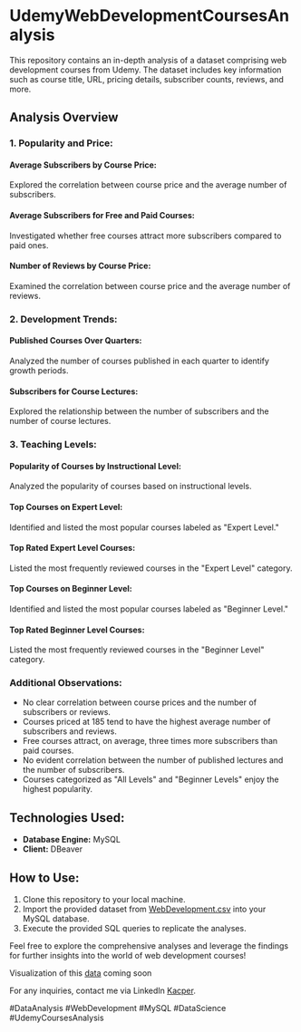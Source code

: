 # UdemyWebDevelopmentCoursesAnalysis

This repository contains an in-depth analysis of a dataset comprising web development courses from Udemy. The dataset includes key information such as course title, URL, pricing details, subscriber counts, reviews, and more.

## Analysis Overview

### 1. Popularity and Price:

#### Average Subscribers by Course Price:

Explored the correlation between course price and the average number of subscribers.

#### Average Subscribers for Free and Paid Courses:

Investigated whether free courses attract more subscribers compared to paid ones.

#### Number of Reviews by Course Price:

Examined the correlation between course price and the average number of reviews.

### 2. Development Trends:

#### Published Courses Over Quarters:

Analyzed the number of courses published in each quarter to identify growth periods.

#### Subscribers for Course Lectures:

Explored the relationship between the number of subscribers and the number of course lectures.

### 3. Teaching Levels:

#### Popularity of Courses by Instructional Level:

Analyzed the popularity of courses based on instructional levels.

#### Top Courses on Expert Level:

Identified and listed the most popular courses labeled as "Expert Level."

#### Top Rated Expert Level Courses:

Listed the most frequently reviewed courses in the "Expert Level" category.

#### Top Courses on Beginner Level:

Identified and listed the most popular courses labeled as "Beginner Level."

#### Top Rated Beginner Level Courses:

Listed the most frequently reviewed courses in the "Beginner Level" category.


### Additional Observations:

- No clear correlation between course prices and the number of subscribers or reviews.
- Courses priced at 185 tend to have the highest average number of subscribers and reviews.
- Free courses attract, on average, three times more subscribers than paid courses.
- No evident correlation between the number of published lectures and the number of subscribers.
- Courses categorized as "All Levels" and "Beginner Levels" enjoy the highest popularity.

## Technologies Used:

- **Database Engine:** MySQL
- **Client:** DBeaver

## How to Use:

1. Clone this repository to your local machine.
2. Import the provided dataset from [WebDevelopment.csv](https://data.world/chasewillden/web-development-courses-from-udemy/workspace/file?filename=WebDevelopment.csv) into your MySQL database.
3. Execute the provided SQL queries to replicate the analyses.

Feel free to explore the comprehensive analyses and leverage the findings for further insights into the world of web development courses!

Visualization of this [data]()  coming soon

For any inquiries, contact me via LinkedIn [Kacper](https://www.linkedin.com/in/kacper-grabarczyk-627b1519a/).

#DataAnalysis #WebDevelopment #MySQL #DataScience #UdemyCoursesAnalysis
